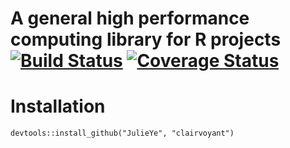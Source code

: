 A general high performance computing library for R projects [![Build Status](https://travis-ci.org/JulieYe/clairvoyant.svg?branch=master)](https://travis-ci.org/JulieYe/clairvolant) [![Coverage Status](https://coveralls.io/repos/JulieYe/clairvoyant/badge.svg?branch=master)](https://coveralls.io/r/JulieYe/clairvoyant?branch=master) 
==========

# Installation
```
devtools::install_github("JulieYe", "clairvoyant")
```
